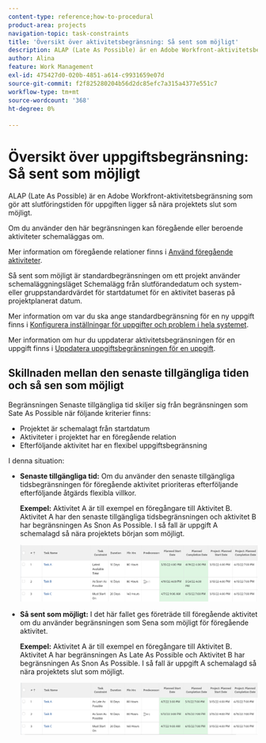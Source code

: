 ```yaml
---
content-type: reference;how-to-procedural
product-area: projects
navigation-topic: task-constraints
title: 'Översikt över aktivitetsbegränsning: Så sent som möjligt'
description: ALAP (Late As Possible) är en Adobe Workfront-aktivitetsbegränsning som gör att slutföringstiden för uppgiften ligger så nära projektets slut som möjligt.
author: Alina
feature: Work Management
exl-id: 475427d0-020b-4851-a614-c9931659e07d
source-git-commit: f2f825280204b56d2dc85efc7a315a4377e551c7
workflow-type: tm+mt
source-wordcount: '368'
ht-degree: 0%

---
```


# Översikt över uppgiftsbegränsning: Så sent som möjligt

ALAP (Late As Possible) är en Adobe Workfront-aktivitetsbegränsning som gör att slutföringstiden för uppgiften ligger så nära projektets slut som möjligt.

Om du använder den här begränsningen kan föregående eller beroende aktiviteter schemaläggas om.

Mer information om föregående relationer finns i [Använd föregående aktiviteter](../../../manage-work/tasks/use-prdcssrs/use-task-predecessors.md).

Så sent som möjligt är standardbegränsningen om ett projekt använder schemaläggningsläget Schemalägg från slutförandedatum och system- eller gruppstandardvärdet för startdatumet för en aktivitet baseras på projektplanerat datum.

Mer information om var du ska ange standardbegränsning för en ny uppgift finns i [Konfigurera inställningar för uppgifter och problem i hela systemet](../../../administration-and-setup/set-up-workfront/configure-system-defaults/set-task-issue-preferences.md).

Mer information om hur du uppdaterar aktivitetsbegränsningen för en uppgift finns i [Uppdatera uppgiftsbegränsningen för en uppgift](../../../manage-work/tasks/task-constraints/update-task-constraint-of-task.md).

<!--
<div data-mc-conditions="QuicksilverOrClassic.Draft mode">
<h2>Use the As Late As Possible Task Constraint</h2>
<p>(NOTE: replaced with new article linked above) </p>
<p>To update the Task Constraint to As Late As Possible:&nbsp;</p>
<ol>
<li value="1">Go to a task whose Task Constraint you want to update.</li>
<li value="2"> <p data-mc-conditions="QuicksilverOrClassic.Quicksilver">Click the <strong>More</strong> icon <img src="assets/qs-more-icon-on-an-object.png"> next to the task name, then click&nbsp;<strong>Edit</strong>.</p> </li>
<li value="3"> <p>In the&nbsp;<strong>Overview</strong>&nbsp;section, expand the&nbsp;<strong>Task Constraint</strong>&nbsp;drop-down menu.</p> </li>
<li value="4"> <p>Select&nbsp;<strong>As Late As Possible</strong>.</p> </li>
<li value="5">Click <strong>Save Changes</strong>.&nbsp;</li>
</ol>
</div>
-->

## Skillnaden mellan den senaste tillgängliga tiden och så sen som möjligt

<!--
<p data-mc-conditions="QuicksilverOrClassic.Draft mode">(NOTE:&nbsp;[! This section is duplicated in "Latest Available Time"] - inserted a snippet for both articles (Alina)) </p>
-->

Begränsningen Senaste tillgängliga tid skiljer sig från begränsningen som Sate As Possible när följande kriterier finns:

* Projektet är schemalagt från startdatum
* Aktiviteter i projektet har en föregående relation
* Efterföljande aktivitet har en flexibel uppgiftsbegränsning

I denna situation:

* **Senaste tillgängliga tid:** Om du använder den senaste tillgängliga tidsbegränsningen för föregående aktivitet prioriteras efterföljande efterföljande åtgärds flexibla villkor.

   **Exempel:** Aktivitet A är till exempel en föregångare till Aktivitet B. Aktivitet A har den senaste tillgängliga tidsbegränsningen och aktivitet B har begränsningen As Snon As Possible. I så fall är uppgift A schemalagd så nära projektets början som möjligt.

   ![](assets/latest-available-time-task-constraint-in-task-list-350x116.png)

* **Så sent som möjligt:** I det här fallet ges företräde till föregående aktivitet om du använder begränsningen som Sena som möjligt för föregående aktivitet.

   **Exempel:** Aktivitet A är till exempel en föregångare till Aktivitet B. Aktivitet A har begränsningen As Late As Possible och Aktivitet B har begränsningen As Snon As Possible. I så fall är uppgift A schemalagd så nära projektets slut som möjligt.

   ![](assets/as-late-as-possible-task-constraint-in-task-list-350x104.png)

 

<!--
<div data-mc-conditions="QuicksilverOrClassic.Draft mode">
<p>(NOTE: this content was here before but it was wrong - according to this issue in Hub, per Dev, the correct functionality is in the snippet above: https://hub.workfront.com/task/6193c6910004bce9de07cda7757f3ce8/updates?email-source=subscribedCommunication) </p>
<p>The Latest&nbsp;Available Time constraint differs from the As Late&nbsp;As Possible constraint when the following criteria exist:</p>
<ul>
<li> The project is scheduled From Completion </li>
<li> Tasks in the project have a predecessor relationship </li>
<li> The predecessor task has a flexible task constraint </li>
</ul>
<p> In this situation: </p>
<ul>
<li> <p><strong>Latest Available Time:</strong> Using the Latest&nbsp;Available Time constraint on the successor task gives priority to flexible constraint of the predecessor.</p> <p>For example, Task A is a predecessor to Task B. Task B has the Latest&nbsp;Available Time constraint and Task A has the As Soon&nbsp;As Possible constraint. In this situation, the task is scheduled as close&nbsp;to the start&nbsp;of the project as possible.</p> </li>
<li> <p><strong>As Late As Possible:</strong> In this scenario, using the As Late&nbsp;As Possible constraint on the successor task gives the priority to the successor task.</p> <p>For example, Task A is a predecessor to Task B. Task B has the As Late&nbsp;As Possible&nbsp;constraint and Task A has the As Soon&nbsp;As Possible constraint. In this situation, the task is scheduled as close to the end&nbsp;of the project as possible.</p> </li>
</ul>
</div>
-->
